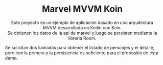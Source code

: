 <h1 align="center">Marvel MVVM Koin</h1>

<p align="center">  
Este proyecto es un ejemplo de aplicación basado en una arquitectura MVVM desarrollada en Kotlin con Koin.<br>
Se obtienen los datos de la api de marvel y luego se persisten mediante la libreria Room.

Se solicitan dos llamadas para obtener el listado de personjes y el detalle, pero con la primera y
la persistencia es suficiente para el propositio de esta demo.
</p>
</br>
